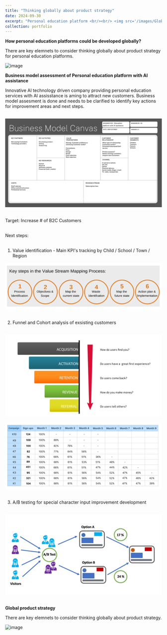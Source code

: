 ```yaml
---
title: "Thinking globally about product strategy"
date: 2024-09-30
excerpt: "Personal education platform <br/><br/> <img src='/images/Global product strategies.png'>"
collection: portfolio
---
```

**How personal education platforms could be developed globally?**

There are key elemnets to consider thinking globally about product strategy for personal education platforms.
 
<img width="1073" height="906" alt="image" src="https://github.com/user-attachments/assets/17524122-cbea-4c65-9802-c6271a9fc038" />


**Business model assessment of Personal education platform with AI assistance**

Innovative AI technology driven company providing personal education services with AI assisstance is aming to attract new customers. 
Business model assesment is done and needs to be clarified to identify key actions for improvement areas and next steps.<br/><br/>

<img src='/images/Business Model Assesment.png'><br/><br/>

Target: Increase # of B2C Customers<br/><br/>

Next steps: <br/><br/>

1. Value identification - Main KPI's tracking by Child / School / Town / Region<br/>

<img src='/images/Value stream mapping.png'><br/><br/>

2. Funnel and Cohort analysis of exsisting customers<br/><br/>

<img src='/images/Funnel model.png'><br/><br/>
<img src='/images/Cohort.png'><br/><br/>

3. A/B testing for special character input improvement development<br/> <br/>

<img src='/images/AB testing.png'><br/><br/>

**Global product strategy**

There are key elemnets to consider thinking globally about product strategy.  
 
<img width="1073" height="906" alt="image" src="https://github.com/user-attachments/assets/17524122-cbea-4c65-9802-c6271a9fc038" />


